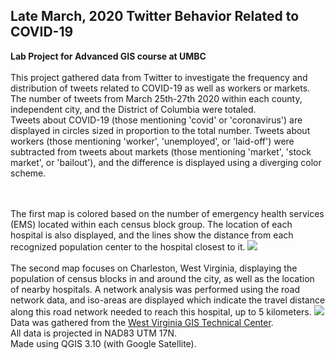 ## Late March, 2020 Twitter Behavior Related to COVID-19
**Lab Project for Advanced GIS course at UMBC**
<br><br>
This project gathered data from Twitter to investigate the frequency and distribution of tweets related to COVID-19 as well as workers or markets.
The number of tweets from March 25th-27th 2020 within each county, independent city, and the District of Columbia were totaled.
<br>
Tweets about COVID-19 (those mentioning 'covid' or 'coronavirus') are displayed in circles sized in proportion to the total number.
Tweets about workers (those mentioning 'worker', 'unemployed', or 'laid-off') were subtracted from tweets about markets (those mentioning 'market', 'stock market', or 'bailout'),
and the difference is displayed using a diverging color scheme.

<br><br>
The first map is colored based on the number of emergency health services (EMS) located within each census block group. The location of each hospital is also displayed, and the lines show the distance from each recognized population center to the hospital closest to it.
[<image src="../project1_486/images/West_Virginia_health_access_map.JPG?raw=true"/>](../pdf/G_Wilkins_WV_healthcare_services.pdf)
<br><br>
The second map focuses on Charleston, West Virginia, displaying the population of census blocks in and around the city, as well as the location of nearby hospitals. A network analysis was performed using the road network data, and iso-areas are displayed which indicate the travel distance along this road network needed to reach this hospital, up to 5 kilometers.
[<image src="../project1_486/images/Charleston_hospitals_map.JPG?raw=true"/>](../pdf/G_Wilkins_Charleston_Hosptials.pdf)
<br>
Data was gathered from the [West Virginia GIS Technical Center](http://wvgis.wvu.edu/data/data.php).
<br>
All data is projected in NAD83 UTM 17N.
<br>
Made using QGIS 3.10 (with Google Satellite).
